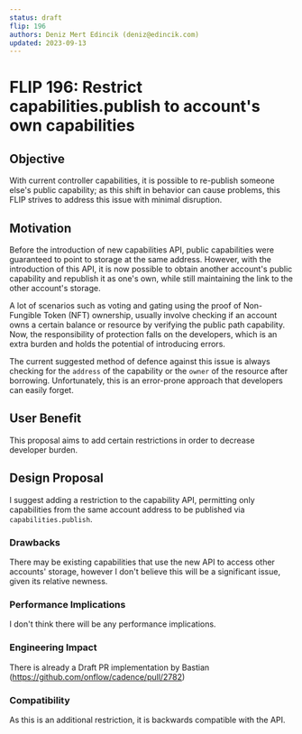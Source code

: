 ```yaml
---
status: draft 
flip: 196 
authors: Deniz Mert Edincik (deniz@edincik.com)
updated: 2023-09-13
---
```


# FLIP 196: Restrict capabilities.publish to account's own capabilities

## Objective

With current controller capabilities, it is possible to re-publish someone else's public capability; as this shift in behavior can cause problems, this FLIP strives to address this issue with minimal disruption.

## Motivation

Before the introduction of new capabilities API, public capabilities were guaranteed to point to storage at the same address. However, with the introduction of this API, it is now possible to obtain another account's public capability and republish it as one's own, while still maintaining the link to the other account's storage. 

A lot of scenarios such as voting and gating using the proof of Non-Fungible Token (NFT) ownership, usually involve checking if an account owns a certain balance or resource by verifying the public path capability. Now, the responsibility of protection falls on the developers, which is an extra burden and holds the potential of introducing errors.

The current suggested method of defence against this issue is always checking for the `address` of the capability or the `owner` of the resource after borrowing. Unfortunately, this is an error-prone approach that developers can easily forget.

## User Benefit

This proposal aims to add certain restrictions in order to decrease developer burden.

## Design Proposal

I suggest adding a restriction to the capability API, permitting only capabilities from the same account address to be published via `capabilities.publish`.

### Drawbacks

There may be existing capabilities that use the new API to access other accounts' storage, however I don't believe this will be a significant issue, given its relative newness.

### Performance Implications

I don't think there will be any performance implications.

### Engineering Impact

There is already a Draft PR implementation by Bastian (https://github.com/onflow/cadence/pull/2782) 

### Compatibility

As this is an additional restriction, it is backwards compatible with the API. 


